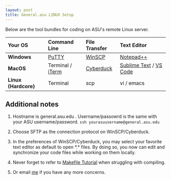 ```yaml
---
layout: post
title: General.asu LINUX Setup 
---
```

Below are the tool bundles for coding on ASU's remote Linux server.

**Your OS** | **Command Line** | **File Transfer** | **Text Editor**
:--- | :--- | :--- | :---
**Windows** | [PuTTY](https://www.chiark.greenend.org.uk/~sgtatham/putty/) | [WinSCP](https://winscp.net/eng/index.php)| [Notepad++](https://notepad-plus-plus.org/)
**MacOS** | Terminal / [iTerm](https://www.iterm2.com) | [Cyberduck](https://cyberduck.io) | [Sublime Text](https://www.sublimetext.com) / [VS Code](https://code.visualstudio.com) 
**Linux (Hardcore)** | Terminal | scp | vi / emacs

Additional notes
---
1. Hostname is general.asu.edu . Username/passowrd is the same with your ASU username/password.
`ssh yourasuusername@general.asu.edu`

2. Choose SFTP as the connection protocol on WinSCP/Cyberduck.

3. In the preferences of WinSCP/Cyberduck, you may select your favorite text editor as default to open \*.\* files. By doing so, you now can edit and synchronize your code files while working on them locally.

4. Never forget to refer to [Makefile Tutorial](http://mrbook.org/blog/tutorials/make/) when struggling with compiling.

5. Or email [me](mailto:yluo97@asu.edu) if you have any more concerns.
